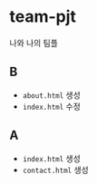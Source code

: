 # team-pjt
나와 나의 팀플



## B

- `about.html` 생성
- `index.html` 수정

## A

- `index.html` 생성
- `contact.html` 생성

